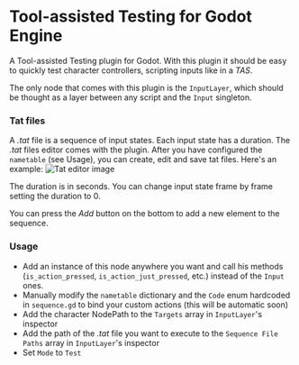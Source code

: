 # Tool-assisted Testing for Godot Engine
A Tool-assisted Testing plugin for Godot.
With this plugin it should be easy to quickly test character controllers, scripting inputs like in a _TAS_.

The only node that comes with this plugin is the `InputLayer`, which should be thought as a layer between any script and the `Input` singleton.

### Tat files
A _.tat_ file is a sequence of input states. Each input state has a duration.
The _.tat_ files editor comes with the plugin. After you have configured the `nametable` (see Usage), you can create, edit and save tat files. Here's  an example:
![Tat editor image](https://image.ibb.co/gnJBc0/image.png)

The duration is in seconds. You can change input state frame by frame setting the duration to 0.

You can press the _Add_ button on the bottom to add a new element to the sequence.

### Usage
- Add an instance of this node anywhere you want and call his methods (`is_action_pressed`, `is_action_just_pressed`, etc.) instead of the `Input` ones.
- Manually modify the `nametable` dictionary and the `Code` enum hardcoded in `sequence.gd` to bind your custom actions (this will be automatic soon)
- Add the character NodePath to the `Targets` array in `InputLayer`'s inspector
- Add the path of the _.tat_ file you want to execute to the `Sequence File Paths` array in `InputLayer`'s inspector
- Set `Mode` to `Test`
